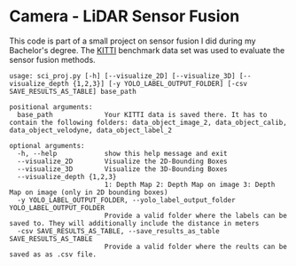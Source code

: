 # Camera - LiDAR Sensor Fusion
This code is part of a small project on sensor fusion I did during my Bachelor's degree.
The [KITTI](http://www.cvlibs.net/datasets/kitti/eval_object.php?obj_benchmark=3d) benchmark data set was used to evaluate the sensor fusion methods.


```
usage: sci_proj.py [-h] [--visualize_2D] [--visualize_3D] [--visualize_depth {1,2,3}] [-y YOLO_LABEL_OUTPUT_FOLDER] [-csv SAVE_RESULTS_AS_TABLE] base_path

positional arguments:
  base_path             Your KITTI data is saved there. It has to contain the following folders: data_object_image_2, data_object_calib, data_object_velodyne, data_object_label_2

optional arguments:
  -h, --help            show this help message and exit
  --visualize_2D        Visualize the 2D-Bounding Boxes
  --visualize_3D        Visualize the 3D-Bounding Boxes
  --visualize_depth {1,2,3}
                        1: Depth Map 2: Depth Map on image 3: Depth Map on image (only in 2D bounding boxes)
  -y YOLO_LABEL_OUTPUT_FOLDER, --yolo_label_output_folder YOLO_LABEL_OUTPUT_FOLDER
                        Provide a valid folder where the labels can be saved to. They will additionally include the distance in meters
  -csv SAVE_RESULTS_AS_TABLE, --save_results_as_table SAVE_RESULTS_AS_TABLE
                        Provide a valid folder where the reults can be saved as as .csv file.
```
